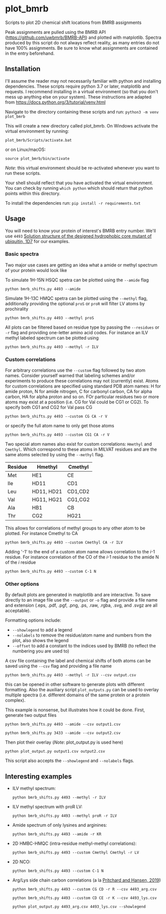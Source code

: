 # plot_bmrb
Scripts to plot 2D chemical shift locations from BMRB assignments

Peak assignments are pulled using the BMRB API (https://github.com/uwbmrb/BMRB-API) and plotted with matplotlib. Spectra produced by this script do not always reflect reality, as many entries do not have 100% assignments. Be sure to know what assignments are contained in the entry beforehand.

## Installation
I'll assume the reader may not necessarily familiar with python and installing dependencies.
These scripts require python 3.7 or later, matplotlib and requests. I recommend installing in a virtual environment (so that you don't mess up anything else on your system). These instructions are adapted from https://docs.python.org/3/tutorial/venv.html

Navigate to the directory containing these scripts and run:
`python3 -m venv plot_bmrb`

This will create a new directory called plot_bmrb.
On Windows activate the virtual environment by running:

`plot_bmrb/Scripts/activate.bat`

or on Linux/macOS:

`source plot_bmrb/bin/activate`

_Note_: this virtual environment should be re-activated whenever you want to run these scripts.

Your shell should reflect that you have activated the virtual environment. You can check by running `which python` which should return that python points within this directory.

To install the dependencies run:
`pip install -r requirements.txt`

## Usage
You will need to know your protein of interest's BMRB entry number.
We'll use `4493` [Solution structure of the designed hydrophobic core mutant of ubiquitin, 1D7](http://www.bmrb.wisc.edu/data_library/summary/index.php?bmrbId=4493) for our examples.

### Basic spectra

Two major use cases are getting an idea what a amide or methyl spectrum of your protein would look like

To simulate 1H-15N HSQC spetra can be plotted using the `--amide` flag

`python bmrb_shifts.py 4493 --amide`

Simulate 1H-13C HMQC spetra can be plotted using the `--methyl` flag, additionally
providing the optional `proS` or `proR` will filter LV atoms by prochirality

`python bmrb_shifts.py 4493 --methyl proS`

All plots can be filtered based on residue type by passing the `--residues` or `-r` flag and providing one-letter amino acid codes. For instance an ILV methyl labeled spectrum can be plotted using

`python bmrb_shifts.py 4493 --methyl -r ILV`

### Custom correlations

For arbitrary correlations use the `--custom` flag followed by two atom names. Consider yourself warned that labeling schemes and/or experiments to produce these correlations may not (currently) exist. Atoms for custom correlations are specified using standard PDB atom names: H for amide proton, N for amide nitrogen, C for carbonyl carbon, CA for alpha carbon, HA for alpha proton and so on. FOr particular residues two or more atoms may exist at a position (i.e. CG for Val could be CG1 or CG2). To specify both CG1 and CG2 for Val pass CG

`python bmrb_shifts.py 4493 --custom CG CA -r V`

or specify the full atom name to only get those atoms

`python bmrb_shifts.py 4493 --custom CG1 CA -r V`

Two special atom names also exist for custom correlations: `Hmethyl` and `Cmethyl`. Which correspond to these atoms in MILVAT residues and are the same atoms selected by using the `--methyl` flag.

| Residue | Hmethyl    | Cmethyl |
|---------|------------|---------|
| Met     | HE1        | CE      |
| Ile     | HD11       | CD1     |
| Leu     | HD11, HD21 | CD1,CD2 |
| Val     | HG11, HG21 | CG1,CG2 |
| Ala     | HB1        | CB      |
| Thr     | CG2        | HG21    |

This allows for correlations of methyl groups to any other atom to be plotted. For instance Cmethyl to CA

`python bmrb_shifts.py 4493 --custom Cmethyl CA -r ILV`

Adding '-1' to the end of a custom atom name allows correlation to the _i_-1 residue. For instance correlation of the CO of the _i_-1 residue to the amide N of the _i_ residue

`python bmrb_shifts.py 4493 --custom C-1 N`

### Other options

By default plots are generated in matplotlib and are interactive. To save directly to an image file use the `--output` or `-o` flag and provide a file name and extension (.eps, .pdf, .pgf, .png, .ps, .raw, .rgba, .svg, and .svgz are all acceptable).

Formatting options include:
- `--showlegend` to add a legend
- `--nolabels` to remove the residue/atom name and numbers from the plot, also shows the legend
- `--offset` to add a constant to the indices used by BMRB (to reflect the numbering you are used to)

A csv file containing the label and chemical shifts of both atoms can be saved using the `--csv` flag and providing a file name

`python bmrb_shifts.py 4493 --methyl -r ILV --csv output.csv`

this can be opened in other software to generate plots with different formatting.
Also the auxiliary script `plot_outputs.py` can be used to overlay multiple spectra (i.e. different domains of the same protein or a protein complex).

This example is nonsense, but illustrates how it could be done. 
First, generate two output files

`python bmrb_shifts.py 4493 --amide --csv output1.csv`

`python bmrb_shifts.py 3433 --amide --csv output2.csv`

Then plot their overlay (_Note_: plot_output.py is used here)

`python plot_output.py output1.csv output2.csv`

This script also accepts the `--showlegend` and `--nolabels` flags.

## Interesting examples
- ILV methyl spectrum:

  `python bmrb_shifts.py 4493 --methyl -r ILV`

- ILV methyl spectrum with proR LV:

  `python bmrb_shifts.py 4493 --methyl proR -r ILV`

- Amide spectrum of only lysines and arginines:

  `python bmrb_shifts.py 4493 --amide -r KR`

- 2D HMBC-HMQC (intra-residue methyl-methyl correlations):

  `python bmrb_shifts.py 4493 --custom Cmethyl Cmethyl -r LV`

- 2D NCO:

  `python bmrb_shifts.py 4493 --custom C-1 N`

- Arg/Lys side chain carbon correlations (a la [Pritchard and Hansen, 2019](https://doi.org/10.1038/s41467-019-09743-4))
  
  `python bmrb_shifts.py 4493 --custom CG CD -r R --csv 4493_arg.csv`
  
  `python bmrb_shifts.py 4493 --custom CD CE -r K --csv 4493_lys.csv`
  
  `python plot_output.py 4493_arg.csv 4493_lys.csv --showlegend`